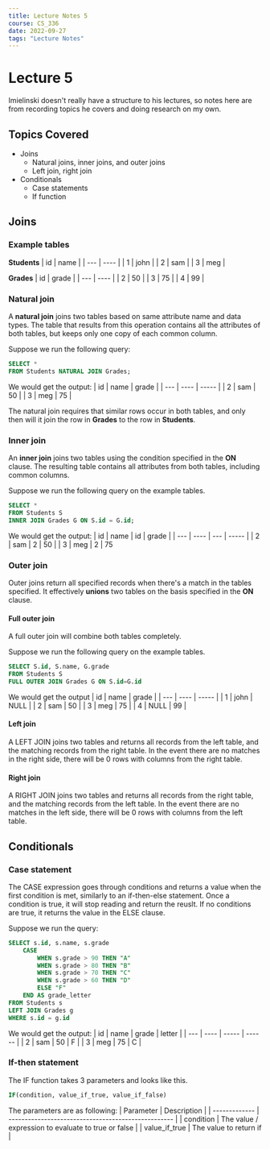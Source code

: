 ```yaml
---
title: Lecture Notes 5
course: CS_336
date: 2022-09-27
tags: "Lecture Notes"
---
```


# Lecture 5
Imielinski doesn't really have a structure to his lectures, so notes here are from recording topics he covers and doing research on my own.

## Topics Covered
- Joins
	- Natural joins, inner joins, and outer joins
	- Left join, right join
- Conditionals
	- Case statements
	- If function

## Joins
### Example tables
**Students**
| id  | name |
| --- | ---- |
| 1   | john |
| 2   | sam  |
| 3   | meg  |

**Grades**
| id  | grade |
| --- | ---- |
| 2   | 50 |
| 3   | 75  |
| 4   | 99  |


### Natural join
A **natural join** joins two tables based on same attribute name and data types. The table that results from this operation contains all the attributes of both tables, but keeps only one copy of each common column.

Suppose we run the following query:
```sql
SELECT *
FROM Students NATURAL JOIN Grades;
```

We would get the output:
| id  | name | grade |
| --- | ---- | ----- |
| 2   | sam  | 50    |
| 3   | meg  | 75      |

The natural join requires that similar rows occur in both tables, and only then will it join the row in **Grades** to the row in **Students**.

### Inner join
An **inner join** joins two tables using the condition specified in the **ON** clause. The resulting table contains all attributes from both tables, including common columns.

Suppose we run the following query on the example tables.
```sql
SELECT *
FROM Students S
INNER JOIN Grades G ON S.id = G.id;
```

We would get the output:
| id  | name | id  | grade |
| --- | ---- | --- | ----- |
| 2   | sam  | 2   | 50    |
| 3   | meg  | 2   | 75

### Outer join
Outer joins return all specified records when there's a match in the tables specified. It effectively **unions** two tables on the basis specified in the **ON** clause.

#### Full outer join
A full outer join will combine both tables completely.

Suppose we run the following query on the example tables.
```sql
SELECT S.id, S.name, G.grade
FROM Students S
FULL OUTER JOIN Grades G ON S.id=G.id
```

We would get the output
| id  | name | grade |
| --- | ---- | ----- |
| 1   | john | NULL  |
| 2   | sam  | 50    |
| 3   | meg  | 75    |
| 4   | NULL | 99      |

#### Left join
A LEFT JOIN joins two tables and returns all records from the left table, and the matching records from the right table. In the event there are no matches in the right side, there will be 0 rows with columns from the right table.

#### Right join
A RIGHT JOIN joins two tables and returns all records from the right table, and the matching records from the left table. In the event there are no matches in the left side, there will be 0 rows with columns from the left table.

## Conditionals
### Case statement
The CASE expression goes through conditions and returns a value when the first condition is met, similarly to an if-then-else statement. Once a condition is true, it will stop reading and return the reuslt. If no conditions are true, it returns the value in the ELSE clause.

Suppose we run the query:
```sql
SELECT s.id, s.name, s.grade
	CASE
		WHEN s.grade > 90 THEN "A"
		WHEN s.grade > 80 THEN "B"
		WHEN s.grade > 70 THEN "C"
		WHEN s.grade > 60 THEN "D"
		ELSE "F"
	END AS grade_letter
FROM Students s
LEFT JOIN Grades g
WHERE s.id = g.id
```

We would get the output:
| id  | name | grade | letter |
| --- | ---- | ----- | ------ |
| 2   | sam  | 50    | F      |
| 3   | meg  | 75    | C      |

### If-then statement
The IF function takes 3 parameters and looks like this.
```sql
IF(condition, value_if_true, value_if_false)
```

The parameters are as following:
| Parameter     | Description                                         |
| ------------- | --------------------------------------------------- |
| condition     | The value / expression to evaluate to true or false |
| value_if_true | The value to return if                                                     |
